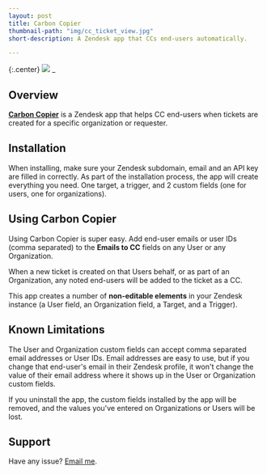 ```yaml
---
layout: post
title: Carbon Copier
thumbnail-path: "img/cc_ticket_view.jpg"
short-description: A Zendesk app that CCs end-users automatically.

---
```


{:.center}
![]({{}}/img/cc_ticket_view.jpg)
_
## Overview

**[Carbon Copier](https://www.zendesk.com/apps/support/carbon-copier/)** is a Zendesk app that helps CC end-users when tickets are created for a specific organization or requester.

## Installation

When installing, make sure your Zendesk subdomain, email and an API key are filled in correctly. As part of the installation process, the app will create everything you need. One target, a trigger, and 2 custom fields (one for users, one for organizations).

## Using Carbon Copier

Using Carbon Copier is super easy. Add end-user emails or user IDs (comma separated) to the **Emails to CC** fields on any User or any Organization.

When a new ticket is created on that Users behalf, or as part of an Organization, any noted end-users will be added to the ticket as a CC.

This app creates a number of **non-editable elements** in your Zendesk instance (a User field, an Organization field, a Target, and a Trigger).

## Known Limitations

The User and Organization custom fields can accept comma separated email addresses or User IDs. Email addresses are easy to use, but if you change that end-user's email in their Zendesk profile, it won't change the value of their email address where it shows up in the User or Organization custom fields.

If you uninstall the app, the custom fields installed by the app will be removed, and the values you've entered on Organizations or Users will be lost.

## Support

Have any issue? [Email me](mailto:aviwarner@gmail.com).
